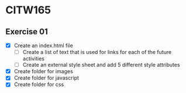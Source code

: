# CITW165

## Exercise 01

- [x] Create an index.html file
  - [ ] Create a list of text that is used for links for each of the future activities
  - [ ] Create an external style sheet and add 5 different style attributes
- [x] Create folder for images
- [x] Create folder for javascript
- [x] Create folder for css
